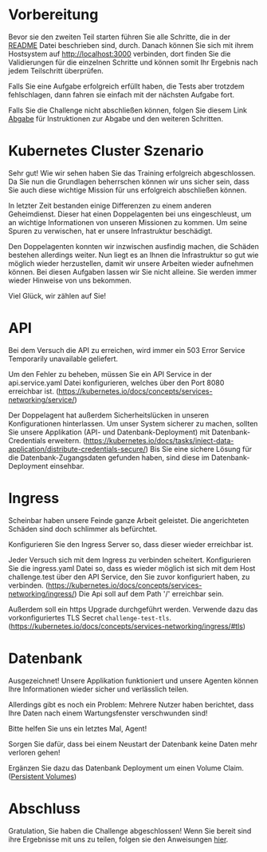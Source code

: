 # Vorbereitung
Bevor sie den zweiten Teil starten führen Sie alle Schritte, die in der [README](../../README.md) Datei beschrieben sind, durch. Danach können Sie sich mit ihrem Hostsystem auf <http://localhost:3000> verbinden, dort finden Sie die Validierungen für die einzelnen Schritte und können somit Ihr Ergebnis nach jedem Teilschritt überprüfen.

Falls Sie eine Aufgabe erfolgreich erfüllt haben, die Tests aber trotzdem fehlschlagen, dann fahren sie einfach mit der nächsten Aufgabe fort.

Falls Sie die Challenge nicht abschließen können, folgen Sie diesem Link [Abgabe](./4_Abgabe.md) für Instruktionen zur Abgabe und den weiteren Schritten.

# Kubernetes Cluster Szenario

Sehr gut! Wie wir sehen haben Sie das Training erfolgreich abgeschlossen. Da Sie nun die Grundlagen beherrschen können wir uns sicher sein, dass Sie auch diese wichtige Mission für uns erfolgreich abschließen können.

In letzter Zeit bestanden einige Differenzen zu einem anderen Geheimdienst. Dieser hat einen Doppelagenten bei uns eingeschleust, um an wichtige Informationen von unseren Missionen zu kommen. Um seine Spuren zu verwischen, hat er unsere Infrastruktur beschädigt.

Den Doppelagenten konnten wir inzwischen ausfindig machen, die Schäden bestehen allerdings weiter. Nun liegt es an Ihnen die Infrastruktur so gut wie möglich wieder herzustellen, damit wir unsere Arbeiten wieder aufnehmen können. Bei diesen Aufgaben lassen wir Sie nicht alleine. Sie werden immer wieder Hinweise von uns bekommen.

Viel Glück, wir zählen auf Sie!

# API

Bei dem Versuch die API zu erreichen, wird immer ein 503 Error Service Temporarily unavailable geliefert.

Um den Fehler zu beheben, müssen Sie ein API Service in der api.service.yaml Datei konfigurieren, welches über den Port 8080 erreichbar ist. (<https://kubernetes.io/docs/concepts/services-networking/service/>)

Der Doppelagent hat außerdem Sicherheitslücken in unseren Konfigurationen hinterlassen. Um unser System sicherer zu machen, sollten Sie unsere Applikation (API- und Datenbank-Deployment) mit Datenbank-Credentials erweitern.
(<https://kubernetes.io/docs/tasks/inject-data-application/distribute-credentials-secure/>)
Bis Sie eine sichere Lösung für die Datenbank-Zugangsdaten gefunden haben, sind diese im Datenbank-Deployment einsehbar.

# Ingress

Scheinbar haben unsere Feinde ganze Arbeit geleistet. Die angerichteten Schäden sind doch schlimmer als befürchtet.

Konfigurieren Sie den Ingress Server so, dass dieser wieder erreichbar ist.

Jeder Versuch sich mit dem Ingress zu verbinden scheitert. Konfigurieren Sie die ingress.yaml Datei so, dass es wieder möglich ist sich mit dem Host challenge.test über den API Service, den Sie zuvor konfiguriert haben, zu verbinden. (<https://kubernetes.io/docs/concepts/services-networking/ingress/>)
Die Api soll auf dem Path '/' erreichbar sein.

Außerdem soll ein https Upgrade durchgeführt werden. Verwende dazu das vorkonfiguriertes TLS Secret `challenge-test-tls`. (<https://kubernetes.io/docs/concepts/services-networking/ingress/#tls>)

# Datenbank

Ausgezeichnet! Unsere Applikation funktioniert und unsere Agenten können Ihre Informationen wieder sicher und verlässlich teilen.

Allerdings gibt es noch ein Problem: Mehrere Nutzer haben berichtet, dass Ihre Daten nach einem Wartungsfenster verschwunden sind!

Bitte helfen Sie uns ein letztes Mal, Agent!

Sorgen Sie dafür, dass bei einem Neustart der Datenbank keine Daten mehr verloren gehen!

Ergänzen Sie dazu das Datenbank Deployment um einen Volume Claim. ([Persistent Volumes](https://kubernetes.io/docs/concepts/storage/persistent-volumes/))

# Abschluss

Gratulation, Sie haben die Challenge abgeschlossen!
Wenn Sie bereit sind ihre Ergebnisse mit uns zu teilen, folgen sie den Anweisungen [hier](./4_Abgabe.md).